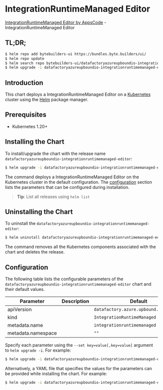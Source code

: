 # IntegrationRuntimeManaged Editor

[IntegrationRuntimeManaged Editor by AppsCode](https://byte.builders) - IntegrationRuntimeManaged Editor

## TL;DR;

```bash
$ helm repo add bytebuilders-ui https://bundles.byte.builders/ui/
$ helm repo update
$ helm search repo bytebuilders-ui/datafactoryazureupboundio-integrationruntimemanaged-editor --version=v0.4.18
$ helm upgrade -i datafactoryazureupboundio-integrationruntimemanaged-editor bytebuilders-ui/datafactoryazureupboundio-integrationruntimemanaged-editor -n default --create-namespace --version=v0.4.18
```

## Introduction

This chart deploys a IntegrationRuntimeManaged Editor on a [Kubernetes](http://kubernetes.io) cluster using the [Helm](https://helm.sh) package manager.

## Prerequisites

- Kubernetes 1.20+

## Installing the Chart

To install/upgrade the chart with the release name `datafactoryazureupboundio-integrationruntimemanaged-editor`:

```bash
$ helm upgrade -i datafactoryazureupboundio-integrationruntimemanaged-editor bytebuilders-ui/datafactoryazureupboundio-integrationruntimemanaged-editor -n default --create-namespace --version=v0.4.18
```

The command deploys a IntegrationRuntimeManaged Editor on the Kubernetes cluster in the default configuration. The [configuration](#configuration) section lists the parameters that can be configured during installation.

> **Tip**: List all releases using `helm list`

## Uninstalling the Chart

To uninstall the `datafactoryazureupboundio-integrationruntimemanaged-editor`:

```bash
$ helm uninstall datafactoryazureupboundio-integrationruntimemanaged-editor -n default
```

The command removes all the Kubernetes components associated with the chart and deletes the release.

## Configuration

The following table lists the configurable parameters of the `datafactoryazureupboundio-integrationruntimemanaged-editor` chart and their default values.

|     Parameter      | Description |                      Default                      |
|--------------------|-------------|---------------------------------------------------|
| apiVersion         |             | <code>datafactory.azure.upbound.io/v1beta1</code> |
| kind               |             | <code>IntegrationRuntimeManaged</code>            |
| metadata.name      |             | <code>integrationruntimemanaged</code>            |
| metadata.namespace |             | <code>""</code>                                   |


Specify each parameter using the `--set key=value[,key=value]` argument to `helm upgrade -i`. For example:

```bash
$ helm upgrade -i datafactoryazureupboundio-integrationruntimemanaged-editor bytebuilders-ui/datafactoryazureupboundio-integrationruntimemanaged-editor -n default --create-namespace --version=v0.4.18 --set apiVersion=datafactory.azure.upbound.io/v1beta1
```

Alternatively, a YAML file that specifies the values for the parameters can be provided while
installing the chart. For example:

```bash
$ helm upgrade -i datafactoryazureupboundio-integrationruntimemanaged-editor bytebuilders-ui/datafactoryazureupboundio-integrationruntimemanaged-editor -n default --create-namespace --version=v0.4.18 --values values.yaml
```

